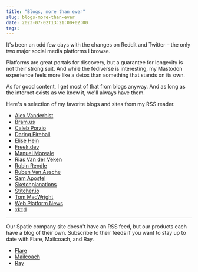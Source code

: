 ```yaml
---
title: "Blogs, more than ever"
slug: blogs-more-than-ever
date: 2023-07-02T13:21:00+02:00
tags:
---
```


It's been an odd few days with the changes on Reddit and Twitter – the only two major social media platforms I browse.

Platforms are great portals for discovery, but a guarantee for longevity is not their strong suit. And while the fediverse is interesting, my Mastodon experience feels more like a detox than something that stands on its own.

<!--more-->

As for good content, I get most of that from blogs anyway. And as long as the internet exists as we know it, we'll always have them.

Here's a selection of my favorite blogs and sites from my RSS reader.

- [Alex Vanderbist](https://alexvanderbist.com)
- [Bram.us](https://www.bram.us)
- [Caleb Porzio](https://calebporzio.com)
- [Daring Fireball](https://daringfireball.net)
- [Elise Hein](https://elisehe.in)
- [Freek.dev](https://freek.dev)
- [Manuel Moreale](https://manuelmoreale.com)
- [Rias Van der Veken](https://rias.be)
- [Robin Rendle](https://robinrendle.com)
- [Ruben Van Assche](https://rubenvanassche.com/)
- [Sam Apostel](https://www.sams.land)
- [Sketchplanations](https://sketchplanations.com)
- [Stitcher.io](https://stitcher.io)
- [Tom MacWright](https://macwright.com)
- [Web Platform News](https://webplatform.news)
- [xkcd](https://xkcd.com)

---

Our Spatie company site doesn't have an RSS feed, but our products each have a blog of their own. Subscribe to their feeds if you want to stay up to date with Flare, Mailcoach, and Ray.

- [Flare](https://flareapp.io)
- [Mailcoach](https://mailcoach.app)
- [Ray](https://myray.app)
